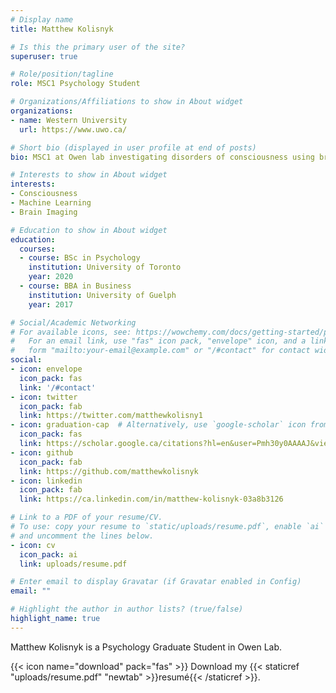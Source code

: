 ```yaml
---
# Display name
title: Matthew Kolisnyk

# Is this the primary user of the site?
superuser: true

# Role/position/tagline
role: MSC1 Psychology Student

# Organizations/Affiliations to show in About widget
organizations:
- name: Western University
  url: https://www.uwo.ca/

# Short bio (displayed in user profile at end of posts)
bio: MSC1 at Owen lab investigating disorders of consciousness using brain imaging and machine learning.

# Interests to show in About widget
interests:
- Consciousness
- Machine Learning
- Brain Imaging

# Education to show in About widget
education:
  courses:
  - course: BSc in Psychology
    institution: University of Toronto
    year: 2020
  - course: BBA in Business
    institution: University of Guelph
    year: 2017

# Social/Academic Networking
# For available icons, see: https://wowchemy.com/docs/getting-started/page-builder/#icons
#   For an email link, use "fas" icon pack, "envelope" icon, and a link in the
#   form "mailto:your-email@example.com" or "/#contact" for contact widget.
social:
- icon: envelope
  icon_pack: fas
  link: '/#contact'
- icon: twitter
  icon_pack: fab
  link: https://twitter.com/matthewkolisny1
- icon: graduation-cap  # Alternatively, use `google-scholar` icon from `ai` icon pack
  icon_pack: fas
  link: https://scholar.google.ca/citations?hl=en&user=Pmh30y0AAAAJ&view_op=list_works&sortby=pubdate
- icon: github
  icon_pack: fab
  link: https://github.com/matthewkolisnyk
- icon: linkedin
  icon_pack: fab
  link: https://ca.linkedin.com/in/matthew-kolisnyk-03a8b3126

# Link to a PDF of your resume/CV.
# To use: copy your resume to `static/uploads/resume.pdf`, enable `ai` icons in `params.toml`, 
# and uncomment the lines below.
- icon: cv
  icon_pack: ai
  link: uploads/resume.pdf

# Enter email to display Gravatar (if Gravatar enabled in Config)
email: ""

# Highlight the author in author lists? (true/false)
highlight_name: true
---
```


Matthew Kolisnyk is a Psychology Graduate Student in Owen Lab.

{{< icon name="download" pack="fas" >}} Download my {{< staticref "uploads/resume.pdf" "newtab" >}}resumé{{< /staticref >}}.
